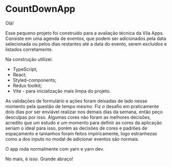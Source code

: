# CountDownApp

Olá!

Esse pequeno projeto foi construído para a avaliação técnica da Vila Apps.
Consiste em uma agenda de eventos, que podem ser adicionados pela data selecionada ou pelos dias restantes até a data do evento, serem excluídos e listados corretamente.

Na construção utilizei:
- TypeScript;
- React;
- Styled-components;
- Redux toolkit;
- Vite - para inicialização mais limpa do projeto.

As validações de formulário e ações foram deixadas de lado nesse momento pela questão de tempo mesmo. Fiz o desafio em praticamente dois dias por ser enviável realizar nos demais dias da semana, então peço desculpas por isso.
Algumas cores não foram as melhores decisões, acredito que um estudo e um momento para definir as cores da aplicação seriam o ideal para isso, porém as decisões de cores e padrões de espaçamento e tamanhos foram feitos impiricamente, logo estranhezas como a dos inputs no modal de adicionar eventos são normais.

O app roda normalmente com yarn e yarn dev.

No mais, é isso. Grande abraço!
